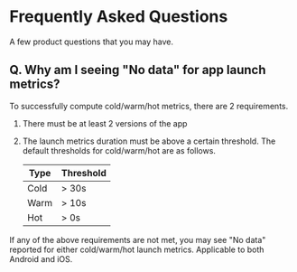# Frequently Asked Questions

A few product questions that you may have.

## Q. Why am I seeing "No data" for app launch metrics?

To successfully compute cold/warm/hot metrics, there are 2 requirements.

1. There must be at least 2 versions of the app
2. The launch metrics duration must be above a certain threshold. The default thresholds for cold/warm/hot are as follows.

    | **Type** | **Threshold** |
    | -------- | ------------- |
    | Cold     | > 30s         |
    | Warm     | > 10s         |
    | Hot      | > 0s          |

If any of the above requirements are not met, you may see "No data" reported for either cold/warm/hot launch metrics. Applicable to both Android and iOS.
